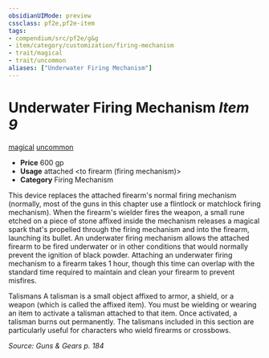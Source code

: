 ```yaml
---
obsidianUIMode: preview
cssclass: pf2e,pf2e-item
tags:
- compendium/src/pf2e/g&g
- item/category/customization/firing-mechanism
- trait/magical
- trait/uncommon
aliases: ["Underwater Firing Mechanism"]
---
```

# Underwater Firing Mechanism *Item 9*  
[magical](../../../rules/traits/magical.md)  [uncommon](../../../rules/traits/uncommon.md)  

- **Price** 600 gp
- **Usage** attached <to firearm (firing mechanism)>
- **Category** Firing Mechanism

This device replaces the attached firearm's normal firing mechanism (normally, most of the guns in this chapter use a flintlock or matchlock firing mechanism). When the firearm's wielder fires the weapon, a small rune etched on a piece of stone affixed inside the mechanism releases a magical spark that's propelled through the firing mechanism and into the firearm, launching its bullet. An underwater firing mechanism allows the attached firearm to be fired underwater or in other conditions that would normally prevent the ignition of black powder. Attaching an underwater firing mechanism to a firearm takes 1 hour, though this time can overlap with the standard time required to maintain and clean your firearm to prevent misfires.

Talismans A talisman is a small object affixed to armor, a shield, or a weapon (which is called the affixed item). You must be wielding or wearing an item to activate a talisman attached to that item. Once activated, a talisman burns out permanently. The talismans included in this section are particularly useful for characters who wield firearms or crossbows.

*Source: Guns & Gears p. 184*